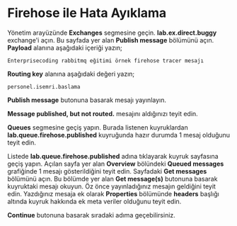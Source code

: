 # Firehose ile Hata Ayıklama

Yönetim arayüzünde **Exchanges** segmesine geçin. **lab.ex.direct.buggy** exchange'i açın. Bu sayfada yer alan **Publish message** bölümünü açın. **Payload** alanına aşağıdaki içeriği yazın;

`Enterprisecoding rabbitmq eğitimi örnek firehose tracer mesajı`

**Routing key** alanına aşağıdaki değeri yazın;

`personel.isemri.baslama`

**Publish message** butonuna basarak mesajı yayınlayın. 

**Message published, but not routed.** mesajını aldığınızı teyit edin.

**Queues** segmesine geçiş yapın. Burada listenen kuyruklardan **lab.queue.firehose.published** kuyruğunda hazır durumda 1 mesaj olduğunu teyit edin.

Listede **lab.queue.firehose.published** adına tıklayarak kuyruk sayfasına geçiş yapın.
Açılan sayfa yer alan **Overview** bölündeki **Queued messages** grafiğinde 1 mesajı gösterildiğini teyit edin. 
Sayfadaki **Get messages** bölümünü açın. Bu bölümde yer alan **Get message(s)** butonuna basarak kuyruktaki mesajı okuyun. Öz önce yayınladığınız mesajın geldiğini teyit edin. Yazdığınız mesaja ek olarak **Properties** bölümünde **headers** başlığı altında kuyruk hakkında ek meta veriler olduğunu teyit edin.

**Continue** butonuna basarak sıradaki adıma geçebilirsiniz.